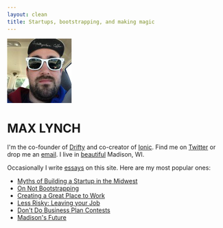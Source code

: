 ```yaml
---
layout: clean
title: Startups, bootstrapping, and making magic
---
```



<img src="images/me2.jpg" alt="Me" id="me">

# MAX LYNCH

I'm the co-founder of [Drifty](http://drifty.com/) and co-creator of [Ionic](http://ionicframework.com/). Find me on [Twitter](http://twitter.com/maxlynch) or drop me an [email](mailto:max@drifty.com). I live in [beautiful](http://farm9.staticflickr.com/8293/7561011804_edef96ec64_b.jpg) Madison, WI.

Occasionally I write [essays](/blog) on this site. Here are my most popular ones:
<nav id="most-popular">
  <ul>
    <li><a href="/blog/building-startup-midwest-madison">Myths of Building a Startup in the Midwest</a></li>
    <li><a href="/blog/bootstrapping">On Not Bootstrapping</a></li>
    <li><a href="/blog/hiring">Creating a Great Place to Work</a></li>
    <li><a href="/blog/less-risky">Less Risky: Leaving your Job</a></li>
    <li><a href="/blog/business-plan-contests">Don't Do Business Plan Contests</a></li>
    <li><a href="/blog/madison">Madison's Future</a></li>
  </ul>
</nav>
